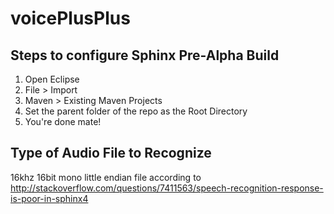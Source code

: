 # voicePlusPlus

## Steps to configure Sphinx Pre-Alpha Build
1. Open Eclipse
2. File > Import
3. Maven > Existing Maven Projects
4. Set the parent folder of the repo as the Root Directory
5. You're done mate!

## Type of Audio File to Recognize
16khz 16bit mono little endian file according to http://stackoverflow.com/questions/7411563/speech-recognition-response-is-poor-in-sphinx4